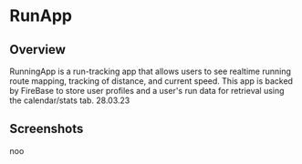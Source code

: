 # RunApp

## Overview 
RunningApp is a run-tracking app that allows users to see realtime running route mapping, tracking of distance, and current speed.  This app is backed by FireBase to store user profiles and a user's run data for retrieval using the calendar/stats tab. 
28.03.23
## Screenshots
noo